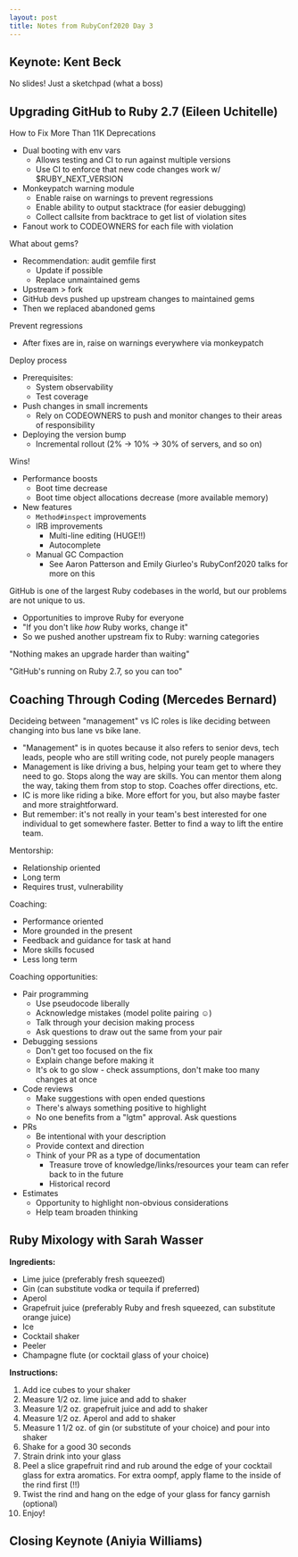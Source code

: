 ```yaml
---
layout: post
title: Notes from RubyConf2020 Day 3
---
```


## Keynote: Kent Beck

No slides! Just a sketchpad (what a boss)

## Upgrading GitHub to Ruby 2.7 (Eileen Uchitelle)

How to Fix More Than 11K Deprecations  
- Dual booting with env vars
  - Allows testing and CI to run against multiple versions
  - Use CI to enforce that new code changes work w/ $RUBY_NEXT_VERSION
- Monkeypatch warning module
  - Enable raise on warnings to prevent regressions
  - Enable ability to output stacktrace (for easier debugging)
  - Collect callsite from backtrace to get list of violation sites
- Fanout work to CODEOWNERS for each file with violation

What about gems?  
- Recommendation: audit gemfile first
  - Update if possible
  - Replace unmaintained gems
- Upstream > fork
- GitHub devs pushed up upstream changes to maintained gems
- Then we replaced abandoned gems

Prevent regressions  
- After fixes are in, raise on warnings everywhere via monkeypatch

Deploy process  
- Prerequisites:
  - System observability
  - Test coverage
- Push changes in small increments
  - Rely on CODEOWNERS to push and monitor changes to their areas of responsibility
- Deploying the version bump
  - Incremental rollout (2% -> 10% -> 30% of servers, and so on)

Wins!  
- Performance boosts
  - Boot time decrease
  - Boot time object allocations decrease (more available memory)
- New features
  - `Method#inspect` improvements
  - IRB improvements
    - Multi-line editing (HUGE!!)
    - Autocomplete
  - Manual GC Compaction
    - See Aaron Patterson and Emily Giurleo's RubyConf2020 talks for more on this

GitHub is one of the largest Ruby codebases in the world, but our problems are not unique to us.  
- Opportunities to improve Ruby for everyone
- "If you don't like _how_ Ruby works, change it"
- So we pushed another upstream fix to Ruby: warning categories

"Nothing makes an upgrade harder than waiting"

"GitHub's running on Ruby 2.7, so you can too"

## Coaching Through Coding (Mercedes Bernard)

Decideing between "management" vs IC roles is like deciding between changing into bus lane vs bike lane.  
- "Management" is in quotes because it also refers to senior devs, tech leads, people who are still writing code, not purely people managers
- Management is like driving a bus, helping your team get to where they need to go. Stops along the way are skills. You can mentor them along the way, taking them from stop to stop. Coaches offer directions, etc.
- IC is more like riding a bike. More effort for you, but also maybe faster and more straightforward.
- But remember: it's not really in your team's best interested for one individual to get somewhere faster. Better to find a way to lift the entire team.

Mentorship:  
- Relationship oriented
- Long term
- Requires trust, vulnerability

Coaching:  
- Performance oriented
- More grounded in the present
- Feedback and guidance for task at hand
- More skills focused
- Less long term

Coaching opportunities:  
- Pair programming
  - Use pseudocode liberally
  - Acknowledge mistakes (model polite pairing ☺️)
  - Talk through your decision making process
  - Ask questions to draw out the same from your pair
- Debugging sessions
  - Don't get too focused on the fix
  - Explain change before making it
  - It's ok to go slow - check assumptions, don't make too many changes at once
- Code reviews
  - Make suggestions with open ended questions
  - There's always something positive to highlight
  - No one benefits from a "lgtm" approval. Ask questions
- PRs
  - Be intentional with your description
  - Provide context and direction
  - Think of your PR as a type of documentation
    - Treasure trove of knowledge/links/resources your team can refer back to in the future
    - Historical record
- Estimates
  - Opportunity to highlight non-obvious considerations
  - Help team broaden thinking


## Ruby Mixology with Sarah Wasser

**Ingredients:**  
- Lime juice (preferably fresh squeezed)
- Gin (can substitute vodka or tequila if preferred)
- Aperol
- Grapefruit juice (preferably Ruby and fresh squeezed, can substitute orange juice)
- Ice
- Cocktail shaker
- Peeler
- Champagne flute (or cocktail glass of your choice)

**Instructions:**  
1. Add ice cubes to your shaker
2. Measure 1/2 oz. lime juice and add to shaker
3. Measure 1/2 oz. grapefruit juice and add to shaker
4. Measure 1/2 oz. Aperol and add to shaker
5. Measure 1 1/2 oz. of gin (or substitute of your choice) and pour into shaker
6. Shake for a good 30 seconds
7. Strain drink into your glass
8. Peel a slice grapefruit rind and rub around the edge of your cocktail glass for extra aromatics. For extra oompf, apply flame to the inside of the rind first (!!)
9. Twist the rind and hang on the edge of your glass for fancy garnish (optional)
10. Enjoy!

## Closing Keynote (Aniyia Williams)


